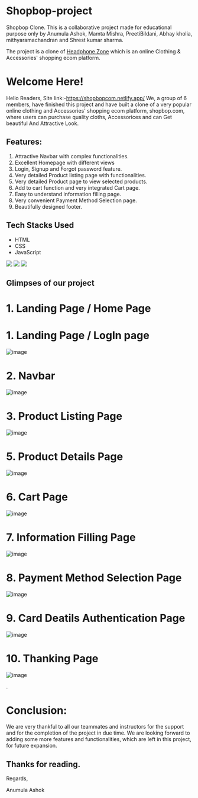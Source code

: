 # Shopbop-project

Shopbop Clone.
This is a collaborative project made for educational purpose only by Anumula Ashok, Mamta Mishra, PreetiBildani, Abhay kholia, mithyaramachandran and Shrest kumar sharma. 

The project is a clone of [Headphone Zone](https://www.shopbop.com/) which is an online Clothing & Accessories' shopping ecom platform.

# Welcome Here!
Hello Readers,
Site link:-https://shopbopcom.netlify.app/
We, a group of 6 members, have finished this project and have built a clone of a very popular online clothing and Accessories' shopping ecom platform, shopbop.com, where users can purchase quality cloths, Accessorices and can Get beautiful And Attractive Look. 


## Features:
1. Attractive Navbar with complex functionalities.
2. Excellent Homepage with different views
3. Login, Signup and Forgot password feature.
4. Very detailed Product listing page with functionalities.
5. Very detailed Product page to view selected products.
6. Add to cart function and very integrated Cart page.
7. Easy to understand information filling page.
8. Very convenient Payment Method Selection page.
9. Beautifully designed footer. 



## Tech Stacks Used
- HTML
- CSS
- JavaScript

<p>
   <img src="https://img.icons8.com/color/64/000000/javascript.png"/>
   <img src="https://img.icons8.com/color/64/000000/html-5.png"/>
   <img src="https://img.icons8.com/color/64/000000/css3.png" />
   
</p>


## Glimpses of our project
# 1. Landing Page / Home Page
# 1. Landing Page / LogIn page
![image](https://anumulaashokportfolio.netlify.app/components/shopbop1.png)




# 2. Navbar

![image](https://anumulaashokportfolio.netlify.app/components/shopbop3.png)



# 3. Product Listing Page 


![image](https://anumulaashokportfolio.netlify.app/components/shopbop4.png)


# 5. Product Details Page 


![image](https://anumulaashokportfolio.netlify.app/components/shopbop6.png)



# 6. Cart Page 


![image](https://anumulaashokportfolio.netlify.app/components/shopbop9.png)


# 7. Information Filling Page


![image](https://anumulaashokportfolio.netlify.app/components/shopbop10.png)


# 8. Payment Method Selection Page 


![image](https://anumulaashokportfolio.netlify.app/components/shopbop11.png)


# 9. Card Deatils Authentication Page


![image](https://anumulaashokportfolio.netlify.app/components/shopbop12.png)

# 10. Thanking Page


![image](https://anumulaashokportfolio.netlify.app/components/shopbop13.png)

.


# Conclusion:
We are very thankful to all our teammates and instructors for the support and for the completion of the project in due time. We are looking forward to adding some more features and functionalities, which are left in this project, for future expansion.

## Thanks for reading.

Regards,

Anumula Ashok
